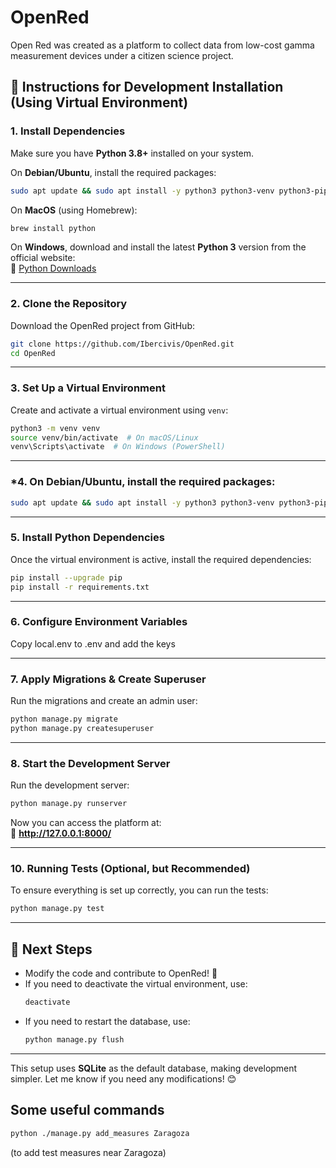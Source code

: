 # OpenRed
Open Red was created as a platform to collect data from low-cost gamma measurement devices under a citizen science project.

## **📝 Instructions for Development Installation (Using Virtual Environment)**

### **1. Install Dependencies**  
Make sure you have **Python 3.8+** installed on your system.  

On **Debian/Ubuntu**, install the required packages:  
```bash
sudo apt update && sudo apt install -y python3 python3-venv python3-pip
```

On **MacOS** (using Homebrew):  
```bash
brew install python
```

On **Windows**, download and install the latest **Python 3** version from the official website:  
🔗 [Python Downloads](https://www.python.org/downloads/)  

---

### **2. Clone the Repository**  
Download the OpenRed project from GitHub:  
```bash
git clone https://github.com/Ibercivis/OpenRed.git
cd OpenRed
```

---

### **3. Set Up a Virtual Environment**  
Create and activate a virtual environment using `venv`:  

```bash
python3 -m venv venv
source venv/bin/activate  # On macOS/Linux
venv\Scripts\activate  # On Windows (PowerShell)
```

---

### *4. On **Debian/Ubuntu**, install the required packages:

```bash
sudo apt update && sudo apt install -y python3 python3-venv python3-pip build-essential python3-dev libpq-dev
```

---

### **5. Install Python Dependencies**  
Once the virtual environment is active, install the required dependencies:  

```bash
pip install --upgrade pip
pip install -r requirements.txt
```

---

### **6. Configure Environment Variables**  
Copy local.env to .env and add the keys

---

### **7. Apply Migrations & Create Superuser**  
Run the migrations and create an admin user:  

```bash
python manage.py migrate
python manage.py createsuperuser
```

---

### **8. Start the Development Server**  
Run the development server:  

```bash
python manage.py runserver
```

Now you can access the platform at:  
📌 **http://127.0.0.1:8000/**  

---

### **10. Running Tests (Optional, but Recommended)**  
To ensure everything is set up correctly, you can run the tests:  

```bash
python manage.py test
```

---

## **🎯 Next Steps**  
- Modify the code and contribute to OpenRed! 🚀  
- If you need to deactivate the virtual environment, use:  
  ```bash
  deactivate
  ```  
- If you need to restart the database, use:  
  ```bash
  python manage.py flush
  ```

---

This setup uses **SQLite** as the default database, making development simpler. Let me know if you need any modifications! 😊


## Some useful commands
```bash
python ./manage.py add_measures Zaragoza
```
 (to add test measures near Zaragoza)

